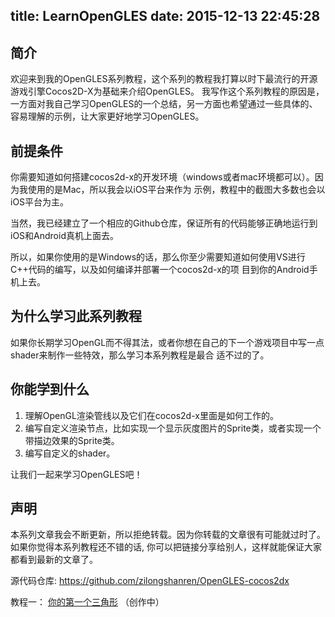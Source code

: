 title: LearnOpenGLES
date: 2015-12-13 22:45:28
---

## 简介
欢迎来到我的OpenGLES系列教程，这个系列的教程我打算以时下最流行的开源游戏引擎Cocos2D-X为基础来介绍OpenGLES。
我写作这个系列教程的原因是，一方面对我自己学习OpenGLES的一个总结，另一方面也希望通过一些具体的、 容易理解的示例，让大家更好地学习OpenGLES。

## 前提条件
你需要知道如何搭建cocos2d-x的开发环境（windows或者mac环境都可以）。因为我使用的是Mac，所以我会以iOS平台来作为
示例，教程中的截图大多数也会以iOS平台为主。

当然，我已经建立了一个相应的Github仓库，保证所有的代码能够正确地运行到iOS和Android真机上面去。

所以，如果你使用的是Windows的话，那么你至少需要知道如何使用VS进行C++代码的编写，以及如何编译并部署一个cocos2d-x的项
目到你的Android手机上去。

## 为什么学习此系列教程
如果你长期学习OpenGL而不得其法，或者你想在自己的下一个游戏项目中写一点shader来制作一些特效，那么学习本系列教程是最合
适不过的了。

## 你能学到什么
1. 理解OpenGL渲染管线以及它们在cocos2d-x里面是如何工作的。
2. 编写自定义渲染节点，比如实现一个显示灰度图片的Sprite类，或者实现一个带描边效果的Sprite类。
3. 编写自定义的shader。

让我们一起来学习OpenGLES吧！

## 声明
本系列文章我会不断更新，所以拒绝转载。因为你转载的文章很有可能就过时了。如果你觉得本系列教程还不错的话, 你可以把链接分享给别人，这样就能保证大家都看到最新的文章了。

源代码仓库: https://github.com/zilongshanren/OpenGLES-cocos2dx

教程一： [你的第一个三角形](http://zilongshanren.com/blog/2014-05-31-opengl-es-2-0-your-first-traingles.html)
（创作中）
